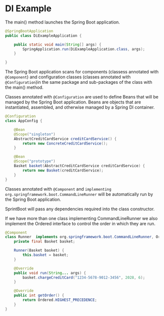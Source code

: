 # DI Example


The main() method launches the Spring Boot application.

```Java
@SpringBootApplication
public class DiExampleApplication {

    public static void main(String[] args) {
        SpringApplication.run(DiExampleApplication.class, args);
    }

}
```

The Spring Boot application scans for components (classess annotated with `@Component`) and configuration classes (classes annotated with `@Configuration`)in the same package and sub-packages of the class with the main() method.

Classes annotated with `@Configuration` are used to define Beans that will be managed by the Spring Boot application. Beans are objects that are instantiated, assembled, and otherwise managed by a Spring DI container.

```Java
@Configuration
class AppConfig {

    @Bean
    @Scope("singleton")
    AbstractCreditCardService creditCardService() {
        return new ConcreteCreditCardService();
    }

    @Bean
    @Scope("prototype")
    Basket basket(AbstractCreditCardService creditCardService) {
        return new Basket(creditCardService);
    }
}
```
Classes annotated with `@Component` and `implementing org.springframework.boot.CommandLineRunner` will be automatically run by the Spring Boot application.

SprintBoot will pass any dependencies required into the class constructor.

If we have more than one class implementing CommandLineRunner we also implement the Ordered interface to control the order in which they are run.

```Java
@Component
class Runner  implements org.springframework.boot.CommandLineRunner, Ordered {
    private final Basket basket;

    Runner(Basket basket) {
        this.basket = basket;
    }

    @Override
    public void run(String... args) {
        basket.chargeCreditCard("1234-5678-9012-3456", 2028, 6);
    }

    @Override
    public int getOrder() {
        return Ordered.HIGHEST_PRECEDENCE;
    }
}
```


